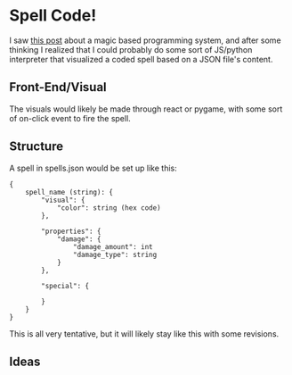 # Spell Code!
I saw [this post](https://worldbuilding.stackexchange.com/questions/183368/magic-as-a-programming-language) about a magic based programming system, and after some thinking I realized that I could probably do some sort of JS/python interpreter that visualized a coded spell based on a JSON file's content. 

## Front-End/Visual
The visuals would likely be made through react or pygame, with some sort of on-click event to fire the spell.

## Structure
A spell in spells.json would be set up like this:
```
{
    spell_name (string): {
        "visual": {
            "color": string (hex code)
        },

        "properties": {
            "damage": {
                "damage_amount": int
                "damage_type": string
            }
        },

        "special": {
            
        }   
    }
}
```

This is all very tentative, but it will likely stay like this with some revisions.

## Ideas 
